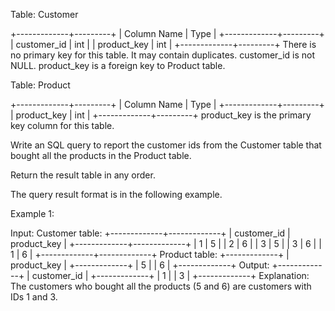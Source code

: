  Table: Customer
 
 
 +-------------+---------+
 | Column Name | Type    |
 +-------------+---------+
 | customer_id | int     |
 | product_key | int     |
 +-------------+---------+
 There is no primary key for this table. It may contain duplicates.
 customer_id is not NULL.
 product_key is a foreign key to Product table.
 
 
 
 
 Table: Product
 
 
 +-------------+---------+
 | Column Name | Type    |
 +-------------+---------+
 | product_key | int     |
 +-------------+---------+
 product_key is the primary key column for this table.
 
 
 
 
 Write an SQL query to report the customer ids from the Customer table that
 bought all the products in the Product table.
 
 Return the result table in any order.
 
 The query result format is in the following example.
 
 
 Example 1:
 
 
 Input: 
 Customer table:
 +-------------+-------------+
 | customer_id | product_key |
 +-------------+-------------+
 | 1           | 5           |
 | 2           | 6           |
 | 3           | 5           |
 | 3           | 6           |
 | 1           | 6           |
 +-------------+-------------+
 Product table:
 +-------------+
 | product_key |
 +-------------+
 | 5           |
 | 6           |
 +-------------+
 Output: 
 +-------------+
 | customer_id |
 +-------------+
 | 1           |
 | 3           |
 +-------------+
 Explanation: 
 The customers who bought all the products (5 and 6) are customers with IDs 1
 and 3.
 
 


